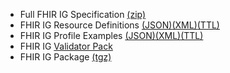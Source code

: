 <div xmlns="http://www.w3.org/1999/xhtml" xmlns:xsi="http://www.w3.org/2001/XMLSchema-instance" xsi:schemaLocation="http://hl7.org/fhir ../../input-cache/schemas-r5/fhir-single.xsd">

<ul>
<li>Full FHIR IG Specification <a href="full-ig.zip">(zip)</a></li>
<li>FHIR IG Resource Definitions <a href="definitions.json.zip">(JSON)</a><a href="definitions.xml.zip">(XML)</a><a href="definitions.ttl.zip">(TTL)</a></li>
<li>FHIR IG Profile Examples <a href="examples.json.zip">(JSON)</a><a href="examples.xml.zip">(XML)</a><a href="examples.ttl.zip">(TTL)</a></li>
<li>FHIR IG <a href="package.tgz">Validator Pack</a></li>
<li>FHIR IG Package <a href="package.tgz">(tgz)</a></li>
</ul>

</div>